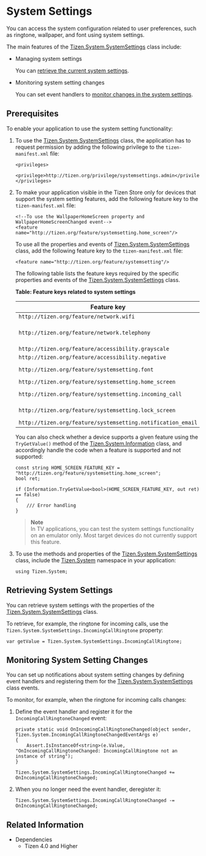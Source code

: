 # System Settings

You can access the system configuration related to user preferences, such as ringtone, wallpaper, and font using system settings.

The main features of the [Tizen.System.SystemSettings](https://samsung.github.io/TizenFX/latest/api/Tizen.System.SystemSettings.html) class include:

-   Managing system settings

    You can [retrieve the current system settings](#settings).

- Monitoring system setting changes

    You can set event handlers to [monitor changes in the system settings](#events).

## Prerequisites

To enable your application to use the system setting functionality:

1.  To use the [Tizen.System.SystemSettings](https://samsung.github.io/TizenFX/latest/api/Tizen.System.SystemSettings.html) class, the application has to request permission by adding the following privilege to the `tizen-manifest.xml` file:

    ```
    <privileges>
       <privilege>http://tizen.org/privilege/systemsettings.admin</privilege>
    </privileges>
    ```

2. To make your application visible in the Tizen Store only for devices that support the system setting features, add the following feature key to the `tizen-manifest.xml` file:

    ```
    <!--To use the WallpaperHomeScreen property and WallpaperHomeScreenChanged event-->
    <feature name="http://tizen.org/feature/systemsetting.home_screen"/>
    ```

    To use all the properties and events of [Tizen.System.SystemSettings](https://samsung.github.io/TizenFX/latest/api/Tizen.System.SystemSettings.html) class, add the following feature key to the `tizen-manifest.xml` file:
    ``` 
    <feature name="http://tizen.org/feature/systemsetting"/>
    ```

    The following table lists the feature keys required by the specific properties and events of the [Tizen.System.SystemSettings](https://samsung.github.io/TizenFX/latest/api/Tizen.System.SystemSettings.html) class.

    **Table: Feature keys related to system settings**

    | Feature key                              | Property                                 | Event                                    |
    |----------------------------------------|----------------------------------------|----------------------------------------|
    | `http://tizen.org/feature/network.wifi`  | `NetworkWifiNotificationEnabled`         | `NetworkWifiNotificationSettingChanged`  |
    | `http://tizen.org/feature/network.telephony` | `UltraDataSave`, `AutomaticTimeUpdate`  | `UltraDataSaveChanged`, `UltraDataSavePackageListChanged`, `AutomaticTimeUpdateChangedEventArgs` |
    | `http://tizen.org/feature/accessibility.grayscale` | `AccessibilityGrayscale`                     | `AccessibilityGrayscaleChanged`              |
    | `http://tizen.org/feature/accessibility.negative` | `AccessibilityNegativeColor`                     | `AccessibilityNegativeColorChanged`              |
    | `http://tizen.org/feature/systemsetting.font` | `DefaultFontType`, `FontType`, `FontSize` | `FontSizeChanged`, `FontTypeChanged`     |
    | `http://tizen.org/feature/systemsetting.home_screen` | `WallpaperHomeScreen`                    | `WallpaperHomeScreenChanged`             |
    | `http://tizen.org/feature/systemsetting.incoming_call` | `IncomingCallRingtone`, `SoundNotification` | `IncomingCallRingtoneChanged`, `SoundNotificationChanged` |
    | `http://tizen.org/feature/systemsetting.lock_screen` | `LockscreenApp`, `WallpaperLockScreen`   | `LockScreenAppChanged`, `WallpaperLockScreenChanged` |
    | `http://tizen.org/feature/systemsetting.notification_email` | `EmailAlertRingtone`                     | `EmailAlertRingtoneChanged`              |

    You can also check whether a device supports a given feature using the `TryGetValue()` method of the [Tizen.System.Information](https://samsung.github.io/TizenFX/latest/api/Tizen.System.Information.html) class, and accordingly handle the code when a feature is supported and not supported:

    ```
    const string HOME_SCREEN_FEATURE_KEY = "http://tizen.org/feature/systemsetting.home_screen";
    bool ret;

    if (Information.TryGetValue<bool>(HOME_SCREEN_FEATURE_KEY, out ret) == false)
    {
        /// Error handling
    }
    ```


    > **Note**   
	> In TV applications, you can test the system settings functionality on an emulator only. Most target devices do not currently support this feature.


3.  To use the methods and properties of the [Tizen.System.SystemSettings](https://samsung.github.io/TizenFX/latest/api/Tizen.System.SystemSettings.html) class, include the [Tizen.System](https://samsung.github.io/TizenFX/latest/api/Tizen.System.html) namespace in your application:

    ```
    using Tizen.System;
    ```

<a name="settings"></a>
## Retrieving System Settings

You can retrieve system settings with the properties of the [Tizen.System.SystemSettings](https://samsung.github.io/TizenFX/latest/api/Tizen.System.SystemSettings.html) class.

To retrieve, for example, the ringtone for incoming calls, use the `Tizen.System.SystemSettings.IncomingCallRingtone` property:

```
var getValue = Tizen.System.SystemSettings.IncomingCallRingtone;
```

<a name="events"></a>
## Monitoring System Setting Changes

You can set up notifications about system setting changes by defining event handlers and registering them for the [Tizen.System.SystemSettings](https://samsung.github.io/TizenFX/latest/api/Tizen.System.SystemSettings.html) class events.

To monitor, for example, when the ringtone for incoming calls changes:

1.  Define the event handler and register it for the `IncomingCallRingtoneChanged` event:

    ```
    private static void OnIncomingCallRingtoneChanged(object sender, Tizen.System.IncomingCallRingtoneChangedEventArgs e)
    {
        Assert.IsInstanceOf<string>(e.Value, "OnIncomingCallRingtoneChanged: IncomingCallRingtone not an instance of string");
    }

    Tizen.System.SystemSettings.IncomingCallRingtoneChanged += OnIncomingCallRingtoneChanged;
    ```

2. When you no longer need the event handler, deregister it:

    ```
    Tizen.System.SystemSettings.IncomingCallRingtoneChanged -= OnIncomingCallRingtoneChanged;
    ```


## Related Information
* Dependencies
  -   Tizen 4.0 and Higher
